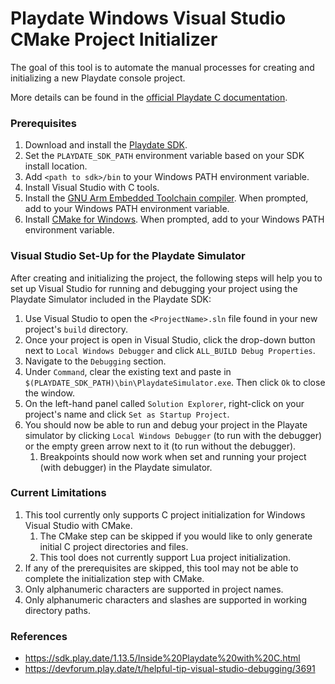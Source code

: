 # Playdate Windows Visual Studio CMake Project Initializer

The goal of this tool is to automate the manual processes for creating and initializing a new Playdate console project.

More details can be found in the [official Playdate C documentation](https://sdk.play.date/1.13.5/Inside%20Playdate%20with%20C.html).

### Prerequisites
1. Download and install the [Playdate SDK](https://play.date/dev/).
2. Set the `PLAYDATE_SDK_PATH` environment variable based on your SDK install location.
3. Add `<path to sdk>/bin` to your Windows PATH environment variable.
3. Install Visual Studio with C tools.
4. Install the [GNU Arm Embedded Toolchain compiler](https://developer.arm.com/Tools%20and%20Software/GNU%20Toolchain). When prompted, add to your Windows PATH environment variable. 
5. Install [CMake for Windows](https://cmake.org). When prompted, add to your Windows PATH environment variable.

### Visual Studio Set-Up for the Playdate Simulator
After creating and initializing the project, the following steps will help you to set up Visual Studio for running and debugging your project using the Playdate Simulator included in the Playdate SDK:
1. Use Visual Studio to open the `<ProjectName>.sln` file found in your new project's `build` directory.
2. Once your project is open in Visual Studio, click the drop-down button next to `Local Windows Debugger` and click `ALL_BUILD Debug Properties`.
3. Navigate to the `Debugging` section.
4. Under `Command`, clear the existing text and paste in `$(PLAYDATE_SDK_PATH)\bin\PlaydateSimulator.exe`. Then click `Ok` to close the window.
5. On the left-hand panel called `Solution Explorer`, right-click on your project's name and click `Set as Startup Project`.
6. You should now be able to run and debug your project in the Playate simulator by clicking `Local Windows Debugger` (to run with the debugger) or the empty green arrow next to it (to run without the debugger).
   1. Breakpoints should now work when set and running your project (with debugger) in the Playdate simulator.

### Current Limitations
1. This tool currently only supports C project initialization for Windows Visual Studio with CMake.
   1. The CMake step can be skipped if you would like to only generate initial C project directories and files.
   2. This tool does not currently support Lua project initialization.
2. If any of the prerequisites are skipped, this tool may not be able to complete the initialization step with CMake.
3. Only alphanumeric characters are supported in project names.
4. Only alphanumeric characters and slashes are supported in working directory paths.

### References
* https://sdk.play.date/1.13.5/Inside%20Playdate%20with%20C.html
* https://devforum.play.date/t/helpful-tip-visual-studio-debugging/3691